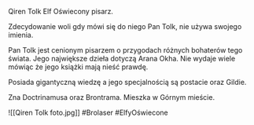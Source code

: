 Qiren Tolk Elf Oświecony pisarz.

Zdecydowanie woli gdy mówi się do niego Pan Tolk, nie używa swojego imienia.

Pan Tolk jest cenionym pisarzem o przygodach różnych bohaterów tego świata. Jego największe dzieła dotyczą Arana Okha. Nie wydaje wiele mówiąc że jego książki mają nieść prawdę.

Posiada gigantyczną wiedzę a jego specjalnością są postacie oraz Gildie.

Zna Doctrinamusa oraz Brontrama. Mieszka w Górnym mieście.

![[Qiren Tolk foto.jpg]]
#Brolaser #ElfyOświecone